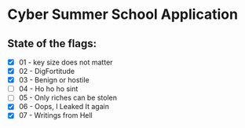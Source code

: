 # Cyber Summer School Application

## State of the flags:

- [x] 01 - key size does not matter
- [x] 02 - DigFortitude
- [x] 03 - Benign or hostile
- [ ] 04 - Ho ho ho sint
- [ ] 05 - Only riches can be stolen
- [x] 06 - Oops, I Leaked It again
- [x] 07 - Writings from Hell
